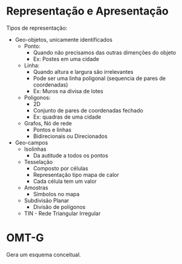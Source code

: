 # Representação e Apresentação

Tipos de representação:

- Geo-objetos, unicamente identificados
  - Ponto:
    - Quando não precisamos das outras dimenções do objeto
    - Ex: Postes em uma cidade
  - Linha:
    - Quando altura e largura são irrelevantes 
    - Pode ser uma linha poligonal (sequencia de pares de coordenadas)
    - Ex: Muros na divisa de lotes
  - Poligonos:
    - 2D
    - Conjunto de pares de coordenadas fechado
    - Ex: quadras de uma cidade
  - Grafos, Nó de rede
    - Pontos e linhas
    - Bidirecionais ou Direcionados
- Geo-campos
  - Isolinhas
    - Da autitude a todos os pontos
  - Tesselação
    - Composto por células
    - Representação tipo mapa de calor
    - Cada célula tem um valor
  - Amostras
    - Símbolos no mapa
  - Subdivisão Planar
    - Divisão de polígonos
  - TIN - Rede Triangular Irregular

# OMT-G

Gera um esquema conceitual.

